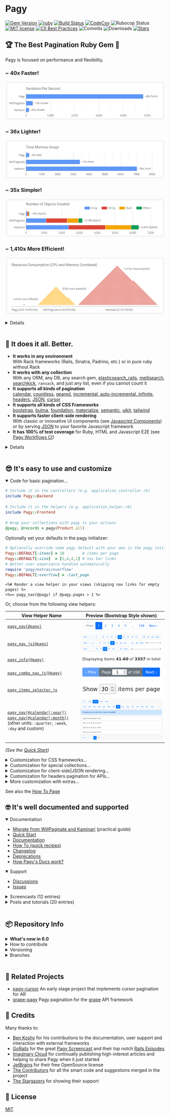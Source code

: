 # Pagy

<span>[![Gem Version](https://img.shields.io/gem/v/pagy.svg?label=pagy&colorA=99004d&colorB=cc0066)](https://rubygems.org/gems/pagy)</span> <span>
[![ruby](https://img.shields.io/badge/ruby-2.5+%20*-ruby.svg?colorA=99004d&colorB=cc0066)](https://ddnexus.github.io/pagy/docs/prerequisites/#ruby)</span> <span>
[![Build Status](https://img.shields.io/github/actions/workflow/status/ddnexus/pagy/pagy-ci.yml?branch=master)](https://github.com/ddnexus/pagy/actions/workflows/pagy-ci.yml?query=branch%3Amaster)</span> <span>
[![CodeCov](https://img.shields.io/codecov/c/github/ddnexus/pagy.svg?colorA=1f7a1f&colorB=2aa22a)](https://codecov.io/gh/ddnexus/pagy)</span> <span>
![Rubocop Status](https://img.shields.io/badge/rubocop-passing-rubocop.svg?colorA=1f7a1f&colorB=2aa22a)</span> <span>
[![MIT license](https://img.shields.io/badge/license-MIT-mit.svg?colorA=1f7a1f&colorB=2aa22a)](http://opensource.org/licenses/MIT)</span> <span>
 [![CII Best Practices](https://bestpractices.coreinfrastructure.org/projects/4329/badge)](https://bestpractices.coreinfrastructure.org/projects/4329)</span> <span>
![Commits](https://img.shields.io/github/commit-activity/y/ddnexus/pagy.svg?label=commits&colorA=004d99&colorB=0073e6)</span> <span>
![Downloads](https://img.shields.io/gem/dt/pagy.svg?colorA=004d99&colorB=0073e6)</span> <span>
[![Stars](https://shields.io/github/stars/ddnexus/pagy?style=social)](https://github.com/ddnexus/pagy/stargazers)</span>

## 🏆 The Best Pagination Ruby Gem 🥇

Pagy is focused on performance and flexibility.

### ~ 40x Faster!

[![IPS Chart](docs/assets/images/ips-chart.png)](https://ddnexus.github.io/pagination-comparison/gems.html#ips-benchmark)

### ~ 36x Lighter!

[![Memory Chart](docs/assets/images/memory-chart.png)](https://ddnexus.github.io/pagination-comparison/gems.html#memory-profile)

### ~ 35x Simpler!

[![Objects Chart](docs/assets/images/objects-chart.png)](https://ddnexus.github.io/pagination-comparison/gems.html#memory-profile)

### ~ 1,410x More Efficient!

[![Resource Consumption Chart](docs/assets/images/resource-consumption-chart.png)](https://ddnexus.github.io/pagination-comparison/gems.html#efficiency-ratio)

<details>

_Each dot in the visualization above represents the resources that Pagy consumes for one full rendering. The other gems consume hundreds of times as much for the same rendering._

_The [IPS/Kb ratio](http://ddnexus.github.io/pagination-comparison/gems.html#efficiency-ratio) is calculated out of speed (IPS) and Memory (Kb): it shows how well each gem uses each Kb of memory it allocates/consumes._

See the [Detailed Gems Comparison](http://ddnexus.github.io/pagination-comparison/gems.html) for full details.

</details>

<br>

## 🤩 It does it all. Better.

- **It works in any environment**<br>With Rack frameworks (Rails, Sinatra, Padrino, etc.) or in pure ruby without Rack
- **It works with any collection**<br>With any ORM, any DB, any search gem, [elasticsearch_rails](https://ddnexus.github.io/pagy/docs/extras/elasticsearch_rails), [meilisearch](https://ddnexus.github.io/pagy/docs/extras/meilisearch), [searchkick](https://ddnexus.github.io/pagy/docs/extras/searchkick), `ransack`, and just any list, even if you cannot count it
- **It supports all kinds of pagination**<br>[calendar](https://ddnexus.github.io/pagy/docs/extras/calendar "paginates by dates, rather than numbers"), [countless](https://ddnexus.github.io/pagy/docs/extras/countless "skips an extra 'count' query"), [geared](https://ddnexus.github.io/pagy/docs/extras/gearbox "varies the items fetched depending on the page number e.g. page 1: x items, but page 2: y items etc."), [incremental, auto-incremental, infinite](https://ddnexus.github.io/pagy/docs/extras/support), [headers](https://ddnexus.github.io/pagy/docs/extras/headers "useful for API pagination"), [JSON](https://ddnexus.github.io/pagy/docs/extras/metadata "provides pagination metadata - especially useful with frameworks like Vue, React etc. and you want to render your own pagination links"), [cursor](https://github.com/Uysim/pagy-cursor "Useful with large data sets, where performance becomes a concern (separate repository)")
- **It supports all kinds of CSS Frameworks**<br>[bootstrap](https://ddnexus.github.io/pagy/docs/extras/bootstrap), [bulma](https://ddnexus.github.io/pagy/docs/extras/bulma), [foundation](https://ddnexus.github.io/pagy/docs/extras/foundation), [materialize](https://ddnexus.github.io/pagy/docs/extras/materialize), [semantic](https://ddnexus.github.io/pagy/docs/extras/semantic), [uikit](https://ddnexus.github.io/pagy/docs/extras/uikit), [tailwind](https://ddnexus.github.io/pagy/docs/extras/tailwind)
- **It supports faster client-side rendering**<br>With classic or innovative UI components (see [Javascript Components](https://ddnexus.github.io/pagy/docs/api/javascript/)) or by serving [JSON](https://ddnexus.github.io/pagy/docs/extras/metadata) to your favorite Javascript framework
- **It has 100% of test coverage** for Ruby, HTML and Javascript E2E (see [Pagy Workflows CI](https://github.com/ddnexus/pagy/actions))

<details>

### Code Structure

- **Pagy has a very slim core code** very easy to understand and use.
- **It has a quite fat set of optional extras** that you can explicitly require for very efficient and modular customization _(see [extras](https://ddnexus.github.io/pagy/categories/extra/))_
- **It has no dependencies**: it produces its own HTML, URLs, i18n with its own specialized and fast code
- **Its methods are accessible and overridable** right where you use them (no pesky monkey-patching needed)

### Unlike the other gems

- Pagy is very modular and does not load any unnecessary code (see [why...](https://ddnexus.github.io/pagy/quick-start#configure))_
- It doesn't impose limits even with collections|scopes that already used `limit` and `offset` _(see [how...](https://ddnexus.github.io/pagy/docs/how-to/#paginate-pre-offset-and-pre-limited-collections))_
- It works with fast helpers OR easy to edit templates _(see [more...](https://ddnexus.github.io/pagy/docs/how-to/#use-templates))_
- It raises `Pagy::OverflowError` exceptions that you can rescue from _(see [how...](https://ddnexus.github.io/pagy/docs/how-to/#handle-pagyoverflowerror-exceptions))_ or use the [overflow extra](https://ddnexus.github.io/pagy/docs/extras/overflow) for a few ready to use common behaviors
- It does not impose any difficult-to-override logic or output

</details>

<br>

## 😎 It's easy to use and customize

<details open>

<summary>Code for basic pagination...</summary>

```rb
# Include it in the controllers (e.g. application_controller.rb)
include Pagy::Backend

# Include it in the helpers (e.g. application_helper.rb)
include Pagy::Frontend

# Wrap your collections with pagy in your actions
@pagy, @records = pagy(Product.all)
```

Optionally set your defaults in the pagy initializer:

```rb
# Optionally override some pagy default with your own in the pagy initializer
Pagy::DEFAULT[:items] = 10        # items per page
Pagy::DEFAULT[:size]  = [1,4,4,1] # nav bar links
# Better user experience handled automatically
require 'pagy/extras/overflow'
Pagy::DEFAULT[:overflow] = :last_page
```

```erb
<%# Render a view helper in your views (skipping nav links for empty pages) %>
<%== pagy_nav(@pagy) if @pagy.pages > 1 %>
```

Or, choose from the following view helpers:

| View Helper Name                                                                                                                                                                        | Preview (Bootstrap Style shown)                                        |
|-----------------------------------------------------------------------------------------------------------------------------------------------------------------------------------------|------------------------------------------------------------------------|
| [`pagy_nav(@pagy)`](https://ddnexus.github.io/pagy/docs/api/frontend)                                                                                                                                                 | ![`pagy_nav`](/docs/assets/images/bootstrap_nav.png)                   |
| [`pagy_nav_js(@pagy)`](https://ddnexus.github.io/pagy/docs/api/javascript/)                                                                                                                                      | ![`pagy_nav_js`](/docs/assets/images/bootstrap_nav_js.png)             |
| [`pagy_info(@pagy)`](https://ddnexus.github.io/pagy/docs/api/frontend)                                                                                                                                                | ![`pagy_info`](/docs/assets/images/pagy_info.png)                      |
| [`pagy_combo_nav_js(@pagy)`](https://ddnexus.github.io/pagy/docs/api/javascript/)                                                                                                                                | ![`pagy_combo_nav_js`](/docs/assets/images/bootstrap_combo_nav_js.png) |
| [`pagy_items_selector_js`](https://ddnexus.github.io/pagy/docs/api/javascript/)                                                                                                                                  | ![`pagy_items_selector_js`](/docs/assets/images/items_selector_js.png) |
| [`pagy_nav(@calendar[:year])`](https://ddnexus.github.io/pagy/docs/extras/calendar/)<br/>[`pagy_nav(@calendar[:month])`](https://ddnexus.github.io/pagy/docs/extras/calendar/)<br/> (other units: `:quarter`, `:week`, `:day` and custom) | ![calendar extra](/docs/assets/images/calendar-app.png)                |

_(See the [Quick Start](https://ddnexus.github.io/pagy/quick-start))_

</details>

<details>

<summary>Customization for CSS frameworks...</summary>

```rb
# Require a CSS framework extra in the pagy initializer (e.g. bootstrap)
require 'pagy/extras/bootstrap'
```

```erb
<%# Use it in your views %>
<%== pagy_bootstrap_nav(@pagy) %>
```

_(See all the [CSS Framework Extras](https://ddnexus.github.io/pagy/categories/frontend/))_

</details>

<details>

<summary>Customization for special collections...</summary>

```rb
# Require some special backend extra in the pagy initializer (e.g. elasticsearch_rails)
require 'pagy/extras/elasticsearch_rails'

# Extend your models (e.g. application_record.rb)
extend Pagy::ElasticsearchRails

# Use it in your actions
response         = Article.pagy_search(params[:q])
@pagy, @response = pagy_elasticsearch_rails(response)
```

_(See all the [Search Extras](https://ddnexus.github.io/pagy/categories/search/))_

</details>

<details>

<summary>Customization for client-side|JSON rendering...</summary>

```ruby
# Require the metadata extra in the pagy initializer
require 'pagy/extras/metadata'

# Use it in your actions
pagy, records = pagy(Product.all)
render json: { data: records,
               pagy: pagy_metadata(pagy) }
```

_(See all the [Backend Tools](https://ddnexus.github.io/pagy/categories/backend/))_

</details>

<details>

<summary>Customization for headers pagination for APIs...</summary>

```ruby
# Require the headers extra in the pagy initializer
require 'pagy/extras/headers'

# Use it in your actions
pagy, records = pagy(Product.all)
pagy_headers_merge(pagy)
render json: records
```

_(See all the [Backend Tools](https://ddnexus.github.io/pagy/categories/backend/))_

</details>

<details>

<summary>More customization with extras...</summary><br>

Extras add special options and manage different components, behaviors, Frontend or Backend environments... usually by just requiring them (and optionally overriding some default).

### Backend Extras

- [arel](https://ddnexus.github.io/pagy/docs/extras/arel): Provides better performance of grouped ActiveRecord collections
- [array](https://ddnexus.github.io/pagy/docs/extras/array): Paginate arrays efficiently.
- [calendar](https://ddnexus.github.io/pagy/docs/extras/calendar): Add pagination filtering by calendar time unit (year, quarter, month, week, day, custom)
- [countless](https://ddnexus.github.io/pagy/docs/extras/countless): Paginate without the need of any count, saving one query per rendering
- [elasticsearch_rails](https://ddnexus.github.io/pagy/docs/extras/elasticsearch_rails): Paginate `ElasticsearchRails` response objects
- [headers](https://ddnexus.github.io/pagy/docs/extras/headers): Add RFC-8288 compliant http response headers (and other helpers) useful for API pagination
- [meilisearch](https://ddnexus.github.io/pagy/docs/extras/meilisearch): Paginate `Meilisearch` results
- [metadata](https://ddnexus.github.io/pagy/docs/extras/metadata): Provides the pagination metadata to Javascript frameworks like Vue.js, react.js, etc.
- [searchkick](https://ddnexus.github.io/pagy/docs/extras/searchkick): Paginate `Searchkick::Results` objects

### Frontend Extras

- [bootstrap](https://ddnexus.github.io/pagy/docs/extras/bootstrap):  Add nav helpers and templates for the Bootstrap [pagination component](https://getbootstrap.com/docs/4.1/components/pagination)
- [bulma](https://ddnexus.github.io/pagy/docs/extras/bulma): Add nav helpers and templates for the Bulma CSS [pagination component](https://bulma.io/documentation/components/pagination)
- [foundation](https://ddnexus.github.io/pagy/docs/extras/foundation): Add nav helpers and templates for the Foundation [pagination component](https://foundation.zurb.com/sites/docs/pagination.html)
- [materialize](https://ddnexus.github.io/pagy/docs/extras/materialize): Add nav helpers for the Materialize CSS [pagination component](https://materializecss.com/pagination.html)
- [navs](https://ddnexus.github.io/pagy/docs/extras/navs): Adds the unstyled versions of the javascript-powered nav helpers.
- [semantic](https://ddnexus.github.io/pagy/docs/extras/semantic): Add nav helpers for the Semantic UI CSS [pagination component](https://semantic-ui.com/collections/menu.html)
- [tailwind](https://ddnexus.github.io/pagy/docs/extras/tailwind): Ready to use style snippet for [Tailwind CSS](https://tailwindcss.com)
- [uikit](https://ddnexus.github.io/pagy/docs/extras/uikit): Add nav helpers and templates for the UIkit [pagination component](https://getuikit.com/docs/pagination)

### Extra Features and Tools

- [Pagy::Console](https://ddnexus.github.io/pagy/docs/api/console/): Use pagy in the irb/rails console even without any app nor configuration
- [gearbox](https://ddnexus.github.io/pagy/docs/extras/gearbox/): Automatically change the number of items per page depending on the page number
- [i18n](https://ddnexus.github.io/pagy/docs/extras/i18n): Use the `I18n` gem instead of the faster pagy-i18n implementation
- [items](https://ddnexus.github.io/pagy/docs/extras/items): Allow the client to request a custom number of items per page with an optional selector UI
- [overflow](https://ddnexus.github.io/pagy/docs/extras/overflow): Allow easy handling of overflowing pages
- [standalone](https://ddnexus.github.io/pagy/docs/extras/standalone): Use pagy without any request object, nor Rack environment/gem, nor any defined `params` method
- [support](https://ddnexus.github.io/pagy/docs/extras/support): Add support for countless or navless pagination (incremental, auto-incremental, infinite pagination).
- [trim](https://ddnexus.github.io/pagy/docs/extras/trim): Remove the `page=1` param from the first page link

</details>

See also the [How To Page](https://ddnexus.github.io/pagy/docs/how-to)

## 🤓 It's well documented and supported

<details open>

<summary> Documentation</summary>

- [Migrate from WillPaginate and Kaminari](https://ddnexus.github.io/pagy/docs/migration-guide) (practical guide)
- [Quick Start](https://ddnexus.github.io/pagy/quick-start)
- [Documentation](https://ddnexus.github.io/pagy)
- [How To (quick recipes)](https://ddnexus.github.io/pagy/docs/how-to/)
- [Changelog](https://ddnexus.github.io/pagy/changelog)
- [Deprecations](https://ddnexus.github.io/pagy/changelog#deprecations)
- [How Pagy's Docs work?](https://github.com/ddnexus/pagy/blob/master/docs/README.md)

</details>

<details open>

<summary> Support</summary>

- [Discussions](https://github.com/ddnexus/pagy/discussions/categories/q-a)
- [Issues](https://github.com/ddnexus/pagy/issues)

</details>

<details>

<summary> Screencasts (12 entries)</summary>

### SupeRails

[<img src="https://img.youtube.com/vi/1tsWL4EjhMo/0.jpg" width="360" title="15 min - Beginner friendly - Shows installation and use of some pagy extras">](https://www.youtube.com/watch?v=1tsWL4EjhMo)

[<img src="https://img.youtube.com/vi/ScxUqW29F7E/0.jpg" width="360" title="18 min - Intermediate Skill Level - 'Load More' pagination using Turbo Streams">](https://www.youtube.com/watch?v=ScxUqW29F7E)

[<img src="https://img.youtube.com/vi/A9q6YwhLCyI/0.jpg" title="17 min - Intermediate Skill Level - Pagination with Search (Ransack) and Hotwire + Infinite (Countless) Pagination" width="360">](https://www.youtube.com/watch?v=A9q6YwhLCyI)

[<img src="https://img.youtube.com/vi/Qoq6HZ8gdDE/0.jpg" title="12:52 min - Intermediate Skill Level - API based pagination + using pagy_metadata" width="360">](https://www.youtube.com/watch?v=Qoq6HZ8gdDE)

### GoRails

[<img src="https://img.youtube.com/vi/K4fob588tfM/0.jpg" width="360" title="11 min - Beginner - How to Install + 'Hello world' example">](https://www.youtube.com/watch?v=K4fob588tfM)

[<img src="https://img.youtube.com/vi/1sNpvTMrxl4/0.jpg" width="360" title="31 min - Beginner - Basic Pagy Use (Tailwind, Overflow, Common Use cases) + Deep dive into building a sample Blogging Application">](https://www.youtube.com/watch?v=1sNpvTMrxl4)

### CJ Avilla

[<img src="https://img.youtube.com/vi/0RtYhDIKmBY/0.jpg" width="360" title="5:44 min - Beginner - How to Install Pagy + Using Tailwind CSS to create a page of 'listing'">](https://www.youtube.com/watch?v=0RtYhDIKmBY)

### Mike Rogers

[<img src="https://img.youtube.com/vi/aILtxj_LVuA/0.jpg" width="360" title="7:23 min - Beginner - Installing Pagy + Working through errors (step-by-step)">](https://www.youtube.com/watch?v=aILtxj_LVuA)

### Deanin

[<img src="https://img.youtube.com/vi/ArBUAxEA6vM/0.jpg" width="360" title="30:00 min - Advanced - Using Pagy In the Context of a Chat Room (Infinite Scroll, Hotwire, Stimulus JS + Using Pagy APIs)">](https://www.youtube.com/watch?v=ArBUAxEA6vM)

[<img src="https://img.youtube.com/vi/4nrmf5KfD8Y/0.jpg" width="360" title="14:28 min - Intermediate - Infinite Scrolling with Turbo Streams (Rails 7)">](https://www.youtube.com/watch?v=4nrmf5KfD8Y)

### Mix & Go

[<img src="https://img.youtube.com/vi/HURqvNJF4T0/0.jpg" width="360" title="5:21 min - Intermediate - Using Pagy - with a strong focus on Hotwire and filtering search results">](https://www.youtube.com/watch?v=HURqvNJF4T0)

### Raul Palacio (Spanish)

[<img src="https://img.youtube.com/vi/_j3gtKf5rRs/0.jpg" width="360">](https://www.youtube.com/watch?v=_j3gtKf5rRs)

</details>

<details>

<summary> Posts and tutorials (20 entries)</summary>

- [Migrate from WillPaginate and Kaminari](https://ddnexus.github.io/pagy/docs/migration-guide) (practical guide)
- [Detailed Gems Comparison](https://ddnexus.github.io/pagination-comparison/gems.html) (charts and analysis)
- [Benchmarks and Memory Profiles Source](http://github.com/ddnexus/pagination-comparison) (Rails app repository)
- [Faster Pagination with Pagy](https://viblo.asia/p/faster-pagination-with-pagy-Eb85ok9W52G) introductory tutorial by Sirajus Salekin
- [Pagy with Templates Minipost](https://www.aloucaslabs.com/miniposts/how-to-install-pagy-gem-with-a-custom-pagination-template-on-a-ruby-on-rails-application) by aloucas
- [Pagination with Pagy](https://www.imaginarycloud.com/blog/paginating-ruby-on-rails-apps-with-pagy) by Tiago Franco
- [Quick guide for Pagy with Sinatra and Sequel](https://medium.com/@vfreefly/how-to-use-pagy-with-sequel-and-sinatra-157dfec1c417) by Victor Afanasev
- [Integrating Pagy with Hanami](http://katafrakt.me/2018/06/01/integrating-pagy-with-hanami/) by Paweł Świątkowski
- [Stateful Tabs with Pagy](https://www.imaginarycloud.com/blog/how-to-paginate-ruby-on-rails-apps-with-pagy) by Chris Seelus
- [Endless Scroll / Infinite Loading with Turbo Streams & Stimulus](https://www.stefanwienert.de/blog/2021/04/17/endless-scroll-with-turbo-streams/) by Stefan Wienert.
- [Build Load More Pagination with Pagy and Rails Hotwire](https://dev.to/maful/build-load-more-pagination-with-pagy-and-rails-hotwire-2ndb) [by Maful](https://dev.to/maful). (This tutorial shows how you can turbo_stream with GET requests).
- [Pagination with Hotwire](https://www.beflagrant.com/blog/pagination-with-hotwire) by Jonathan Greenberg
- [Pagination and infinite scrolling with Rails and the Hotwire stack](https://www.colby.so/posts/pagination-and-infinite-scrolling-with-hotwire) by David Colby
- [Building a dynamic data grid with search and filters using rails, hotwire and ransack](https://bhserna.com/building-data-grid-with-search-rails-hotwire-ransack.html) by Benito Serna.
- [Pagination for Beginners: What is it? Why bother?](https://benkoshy.github.io/2021/11/03/pagination-basics.html) by Ben Koshy.
- [Handling Pagination When POSTing Complex Search Forms](https://benkoshy.github.io/2019/10/09/paginating-search-results-with-a-post-request.html) by Ben Koshy.
- [How to Override pagy methods only in specific circumstances](https://benkoshy.github.io/2020/02/01/overriding-pagy-methods.html) by Ben Koshy.
- [How to make your pagination links sticky + bounce at the bottom of your page](https://benkoshy.github.io/2020/09/15/sticky-menu.html) by Ben Koshy.
- [日本語の投稿](https://qiita.com/search?q=pagy)
- [한국어 튜토리얼](https://kbs4674.tistory.com/72)

</details>

<br>

## 📦 Repository Info

<details>

<summary><b>What's new in 6.0</b></summary>

- New improved [documentation](https://ddnexus.github.io/pagy)
- New finite pagination for [meilisearch extra](https://ddnexus.github.io/pagy/docs/extras/meilisearch)
- New `:request_path` [variable](https://ddnexus.github.io/pagy/docs/api/pagy/#other-variables) allows overriding the request path for pagination links (turbo frames)
- Fix for the args forwarding in the `Pagy::Countless#series` for Ruby 3
- Removed support for 5.0 deprecations (see the [Changelog](https://ddnexus.github.io/pagy/changelog))

</details>

<details>

<summary>How to contribute</summary>

- Pull Requests are welcome!
- For simple contribution you can quickly check your changes with the [Pagy::Console](https://ddnexus.github.io/pagy/docs/api/console/) or with the single file [pagy_standalone_app.ru](https://github.com/ddnexus/pagy/blob/master/apps/pagy_standalone_app.ru).
- If you Create A Pull Request, please ensure that the "All checks have passed" indicator gets green light on the Pull Request page (if it's not enabled, a maintainer will enable it for you).

</details>

<details>

<summary>Versioning</summary>

- Pagy follows the [Semantic Versioning 2.0.0](https://semver.org/). Please, check the [Changelog](https://ddnexus.github.io/pagy/changelog) for breaking changes introduced by mayor versions. Using [pessimistic version constraint](https://guides.rubygems.org/patterns/#pessimistic-version-constraint) in your Gemfile will ensure smooth upgrades.

</details>

<details>

<summary>Branches</summary>

- The `master` branch is the latest rubygem-published release. It also contains docs and comment changes that don't affect the published code. It is never force-pushed.
- The `dev` branch is the development branch with the new code that will be merged in the next release. It could be force-pushed.
- Expect any other branch to be internal, experimental, force-pushed, rebased and/or deleted even without merging.

</details>

<br>

## 💞 Related Projects

- [pagy-cursor](https://github.com/Uysim/pagy-cursor) An early stage project that implements cursor pagination for AR
- [grape-pagy](https://github.com/bsm/grape-pagy) Pagy pagination for the [grape](https://github.com/ruby-grape/grape) API framework

## 👏 Credits

Many thanks to:

- [Ben Koshy](https://github.com/benkoshy) for his contributions to the documentation, user support and interaction with external frameworks
- [GoRails](https://gorails.com) for the great [Pagy Screencast](https://gorails.com/episodes/pagination-with-pagy-gem?autoplay=1) and their top notch [Rails Episodes](https://gorails.com/episodes)
- [Imaginary Cloud](https://www.imaginarycloud.com) for continually publishing high-interest articles and helping to share Pagy when it just started
- [JetBrains](http://www.jetbrains.com?from=https%3A%2F%2Fgithub.com%2Fddnexus%2Fpagy) for their free OpenSource license
- [The Contributors](https://github.com/ddnexus/pagy/graphs/contributors) for all the smart code and suggestions merged in the project
- [The Stargazers](https://github.com/ddnexus/pagy/stargazers) for showing their support

## 📃 License

[MIT](https://opensource.org/licenses/MIT)
